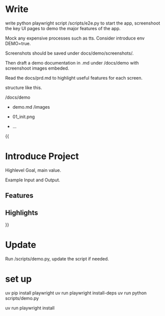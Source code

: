 # Write
write python playwright script /scripts/e2e.py to start the app, screenshoot the key UI pages to demo the major features of the app.  

Mock any expensive processes such as tts. Consider introduce env DEMO=true.

Screenshots should be saved under docs/demo/screenshots/.

Then draft a demo documentation in .md under /docs/demo with screenshoot images embeded.  

Read the docs/prd.md to highlight useful features for each screen.

structure like this.  

/docs/demo

- demo.md
/images  

- 01_init.png
- ...  

{{
# Introduce Project

Highlevel Goal, main value.   

Example Input and Output.

## Features

## Highlights 

}}

# Update  

Run /scripts/demo.py, update the script if needed. 

# set up 

uv pip install playwright
uv run playwright install-deps
uv run python scripts/demo.py



uv run playwright install